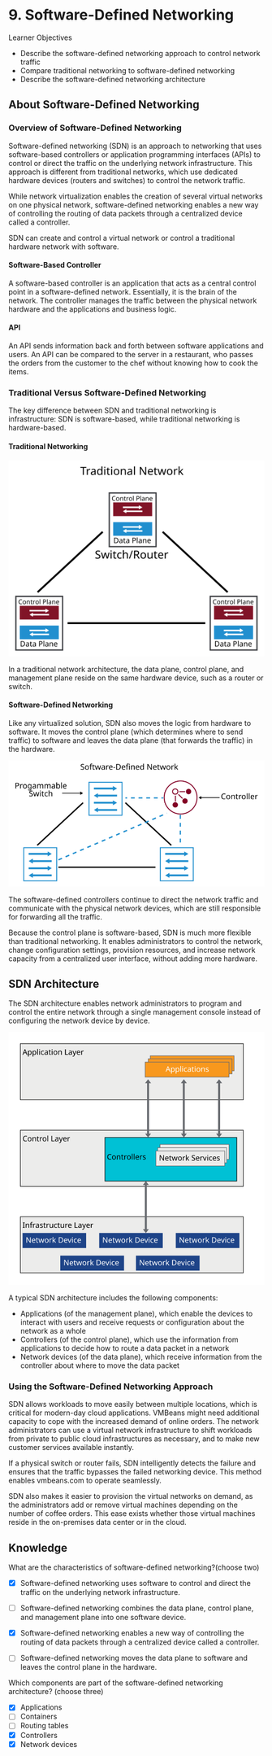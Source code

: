 # 9. Software-Defined Networking

Learner Objectives
- Describe the software-defined networking approach to control network traffic
- Compare traditional networking to software-defined networking
- Describe the software-defined networking architecture

## About Software-Defined Networking

### Overview of Software-Defined Networking

Software-defined networking (SDN) is an approach to networking that uses software-based controllers or application programming interfaces (APIs) to control or direct the traffic on the underlying network infrastructure. This approach is different from traditional networks, which use dedicated hardware devices (routers and switches) to control the network traffic.

While network virtualization enables the creation of several virtual networks on one physical network, software-defined networking enables a new way of controlling the routing of data packets through a centralized device called a controller.

SDN can create and control a virtual network or control a traditional hardware network with software.

#### Software-Based Controller

A software-based controller is an application that acts as a central control point in a software-defined network. Essentially, it is the brain of the network. The controller manages the traffic between the physical network hardware and the applications and business logic.

#### API

An API  sends information back and forth between software applications and users. An API can be compared to the server in a restaurant, who passes the orders from the customer to the chef without knowing how to cook the items.

### Traditional Versus Software-Defined Networking

The key difference between SDN and traditional networking is infrastructure: SDN is software-based, while traditional networking is hardware-based.

#### Traditional Networking

![Traditional Network](../../images/Traditional_Network.svg)

In a traditional network architecture, the data plane, control plane, and management plane reside on the same hardware device, such as a router or switch.

#### Software-Defined Networking
Like any virtualized solution, SDN also moves the logic from hardware to software. It moves the control plane (which determines where to send traffic) to software and leaves the data plane (that forwards the traffic) in the hardware.

![SDN](../../images/SDN.svg)

The software-defined controllers continue to direct the network traffic and communicate with the physical network devices, which are still responsible for forwarding all the traffic.

Because the control plane is software-based, SDN is much more flexible than traditional networking. It enables administrators to control the network, change configuration settings, provision resources, and increase network capacity from a centralized user interface, without adding more hardware.

## SDN Architecture

The SDN architecture enables network administrators to program and control the entire network through a single management console instead of configuring the network device by device.

![SDN Architecture](../../images/SDN_Architecture.svg)

A typical SDN architecture includes the following components:
- Applications (of the management plane), which enable the devices to interact with users and receive requests or configuration about the network as a whole
- Controllers (of the control plane), which use the information from applications to decide how to route a data packet in a network
- Network devices (of the data plane), which receive information from the controller about where to move the data packet

### Using the Software-Defined Networking Approach

SDN allows workloads to move easily between multiple locations, which is critical for modern-day cloud applications. VMBeans might need additional capacity to cope with the increased demand of online orders. The network administrators can use a virtual network infrastructure to shift workloads from private to public cloud infrastructures as necessary, and to make new customer services available instantly.

If a physical switch or router fails, SDN intelligently detects the failure and ensures that the traffic bypasses the failed networking device. This method enables vmbeans.com to operate seamlessly.

SDN also makes it easier to provision the virtual networks on demand, as the administrators add or remove virtual machines depending on the number of coffee orders. This ease exists whether those virtual machines reside in the on-premises data center or in the cloud.

## Knowledge

What are the characteristics of software-defined networking?(choose two)

- [X] Software-defined networking uses software to control and direct the traffic on the underlying network infrastructure.

- [ ] Software-defined networking combines the data plane, control plane, and management plane into one software device.

- [X] Software-defined networking enables a new way of controlling the routing of data packets through a centralized device called a controller.

- [ ] Software-defined networking moves the data plane to software and leaves the control plane in the hardware.

Which components are part of the software-defined networking architecture? (choose three)

- [X] Applications
- [ ] Containers
- [ ] Routing tables
- [X] Controllers
- [X] Network devices